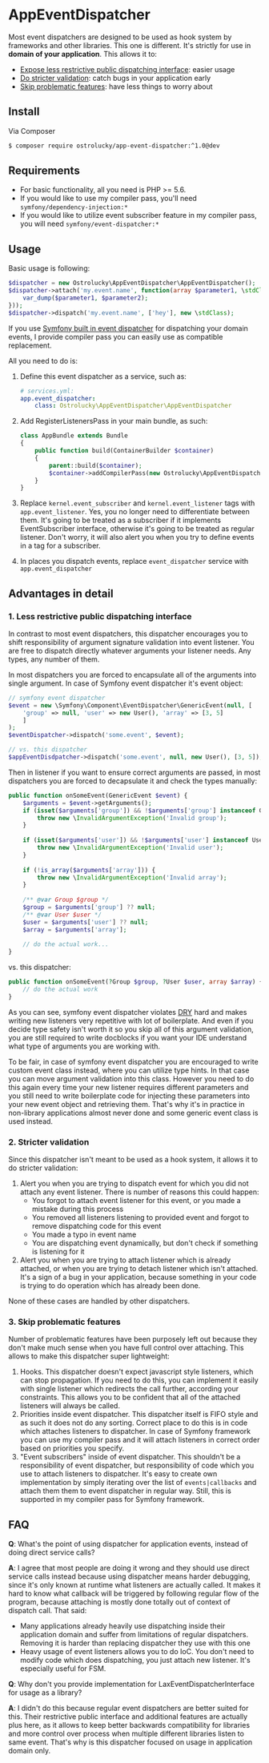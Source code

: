 # AppEventDispatcher
Most event dispatchers are designed to be used as hook system by frameworks and other libraries. This one is different. 
It's strictly for use in **domain of your application**. This allows it to:

* [Expose less restrictive public dispatching interface](#1-less-restrictive-public-dispatching-interface): easier usage
* [Do stricter validation](#2-stricter-validation): catch bugs in your application early
* [Skip problematic features](#3-skip-problematic-features): have less things to worry about 


## Install

Via Composer

``` bash
$ composer require ostrolucky/app-event-dispatcher:^1.0@dev
```

## Requirements
* For basic functionality, all you need is PHP >= 5.6.
* If you would like to use my compiler pass, you'll need `symfony/dependency-injection:*`
* If you would like to utilize event subscriber feature in my compiler pass, you will need `symfony/event-dispatcher:*`

## Usage
Basic usage is following:
```php
$dispatcher = new Ostrolucky\AppEventDispatcher\AppEventDispatcher();
$dispatcher->attach('my.event.name', function(array $parameter1, \stdClass $parameter2) {
    var_dump($parameter1, $parameter2);
}));
$dispatcher->dispatch('my.event.name', ['hey'], new \stdClass);
```
If you use [Symfony built in event dispatcher](http://symfony.com/doc/current/event_dispatcher.html) for dispatching your domain events, 
I provide compiler pass you can easily use as compatible replacement.

All you need to do is:
1. Define this event dispatcher as a service, such as:
    ```yml
    # services.yml:
    app.event_dispatcher:
        class: Ostrolucky\AppEventDispatcher\AppEventDispatcher
    ```
1.  Add RegisterListenersPass in your main bundle, as such:
    ```php
    class AppBundle extends Bundle
    {
        public function build(ContainerBuilder $container)
        {
            parent::build($container);
            $container->addCompilerPass(new Ostrolucky\AppEventDispatcher\Symfony\DependencyInjection\RegisterListenersPass());
        }
    }
    ```
1. Replace `kernel.event_subscriber` and `kernel.event_listener` tags with `app.event_listener`. Yes, you no longer need to 
differentiate between them. It's going to be treated as a subscriber if it implements EventSubscriber interface, otherwise 
it's going to be treated as regular listener. Don't worry, it will also alert you when you try to define events in a tag for a subscriber.

1. In places you dispatch events, replace `event_dispatcher` service with `app.event_dispatcher`

## Advantages in detail

### 1. Less restrictive public dispatching interface
In contrast to most event dispatchers, this dispatcher encourages you to shift responsibility of argument signature
validation into event listener. You are free to dispatch directly whatever arguments your listener needs. Any types, any number of them.

In most dispatchers you are forced to encapsulate all of the arguments into single argument. In case of Symfony event 
dispatcher it's event object:
```php
// symfony event dispatcher
$event = new \Symfony\Component\EventDispatcher\GenericEvent(null, [
    'group' => null, 'user' => new User(), 'array' => [3, 5]
    ]
);
$eventDispatcher->dispatch('some.event', $event);

// vs. this dispatcher
$appEventDisdpatcher->dispatch('some.event', null, new User(), [3, 5]);
```
Then in listener if you want to ensure correct arguments are passed, in most dispatchers you are forced to decapsulate 
it and check the types manually:

```php
public function onSomeEvent(GenericEvent $event) {
    $arguments = $event->getArguments();
    if (isset($arguments['group']) && !$arguments['group'] instanceof Group) {
        throw new \InvalidArgumentException('Invalid group');
    }
    
    if (isset($arguments['user']) && !$arguments['user'] instanceof User) {
        throw new \InvalidArgumentException('Invalid user');
    }
    
    if (!is_array($arguments['array'])) {
        throw new \InvalidArgumentException('Invalid array');
    }
    
    /** @var Group $group */
    $group = $arguments['group'] ?? null;
    /** @var User $user */
    $user = $arguments['user'] ?? null;
    $array = $arguments['array'];
    
    // do the actual work...
}
```
vs. this dispatcher:
```php
public function onSomeEvent(?Group $group, ?User $user, array $array) {
    // do the actual work
}

```

As you can see, symfony event dispatcher violates [DRY](https://en.wikipedia.org/wiki/Don%27t_repeat_yourself) hard 
and makes writing new listeners very repetitive with lot of boilerplate. And even if you decide type safety isn't worth
it so you skip all of this argument validation, you are still required to write docblocks if you want your IDE 
understand what type of arguments you are working with. 


To be fair, in case of symfony event dispatcher you are encouraged to write custom event class instead, where you can utilize 
type hints. In that case you can move argument validation into this class. However you need to do this again every time
your new listener requires different parameters and you still need to write boilerplate code for injecting these parameters
into your new event object and retrieving them. That's why it's in practice in non-library applications almost never 
done and some generic event class is used instead.
### 2. Stricter validation
Since this dispatcher isn't meant to be used as a hook system, it allows it to do stricter validation:
1. Alert you when you are trying to dispatch event for which you did not attach any event listener. 
There is number of reasons this could happen:
    * You forgot to attach event listener for this event, or you made a mistake during this process
    * You removed all listeners listening to provided event and forgot to remove dispatching code for this event
    * You made a typo in event name
    * You are dispatching event dynamically, but don't check if something is listening for it
1. Alert you when you are trying to attach listener which is already attached, or when you are trying to detach listener
which isn't attached. It's a sign of a bug in your application,
because something in your code is trying to do operation which has already been done.

None of these cases are handled by other dispatchers.

### 3. Skip problematic features
Number of problematic features have been purposely left out because they don't make much sense when you have full control
over attaching. This allows to make this dispatcher super lightweight: 

1. Hooks. This dispatcher doesn't expect javascript style listeners, which can stop propagation. If you need to do this, 
you can implement it easily with single listener which redirects the call further, according your constraints. This
allows you to be confident that all of the attached listeners will always be called.
1. Priorities inside event dispatcher. This dispatcher itself is FIFO style and as such it does not do any sorting. 
Correct place to do this is in code which attaches listeners to dispatcher. In case of Symfony framework you can use my
compiler pass and it will attach listeners in correct order based on priorities you specify.
1. "Event subscribers" inside of event dispatcher. This shouldn't be a responsibility of event dispatcher,
but responsibility of code which you use to attach listeners to dispatcher. It's easy to create own implementation by simply iterating over 
the list of `events|callbacks` and attach them them to event dispatcher in regular way. Still, this is supported in
my compiler pass for Symfony framework.

## FAQ
**Q**: What's the point of using dispatcher for application events, instead of doing direct service calls?

**A**: I agree that most people are doing it wrong and they should use direct service calls instead because using
dispatcher means harder debugging, since it's only known at runtime what listeners are actually called. It makes it hard
to know what callback will be triggered by following regular flow of the program, because attaching is mostly done totally 
out of context of dispatch call. That said:
* Many applications already heavily use dispatching inside their application domain and suffer from limitations
of regular dispatchers. Removing it is harder than replacing dispatcher they use with this one
* Heavy usage of event listeners allows you to do IoC. You don't need to modify code which does dispatching, you just
 attach new listener. It's especially useful for FSM.

**Q**: Why don't you provide implementation for LaxEventDispatcherInterface for usage as a library?

**A**: I didn't do this because regular event dispatchers are better suited for this. Their restrictive public interface 
and additional features are actually plus here, as it allows to keep better backwards compatibility for libraries and
more control over process when multiple different libraries listen to same event. That's why is this dispatcher focused
on usage in application domain only.
